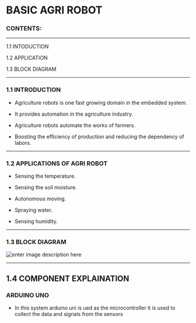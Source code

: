 

# BASIC AGRI ROBOT

### CONTENTS:
_________

1.1 INTODUCTION

1.2 APPLICATION

1.3 BLOCK DIAGRAM
________________________________

### 1.1 INTRODUCTION

- Agriculture robots is one fast growing domain in the embedded system.

- It provides automation in the agriculture industry.

- Agriculture robots automate the works of farmers.

- Boosting the efficiency of production and reducing the dependency of labors.
___________________________

### 1.2  APPLICATIONS OF AGRI ROBOT

- Sensing the temperature.

- Sensing the soil moisture.

- Autonomous moving.

- Spraying water.

- Sensing humidity.
_______________________

### 1.3 BLOCK DIAGRAM

![enter image description here](https://www.linkpicture.com/q/Untitled-Workspace_2.png)

____________________________________________

## 1.4 COMPONENT EXPLAINATION
### ARDUINO UNO 
- In this system arduino uni is ued as the microcontroller it is used to collect the data and signals from the sensors
